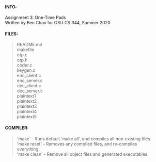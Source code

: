 #### INFO:
Assignment 3: One-Time Pads  
Written by Ben Chan for OSU CS 344, Summer 2020  

#### FILES:
>README.md  
>makefile  
>otp.c  
>otp.h  
>coder.c  
>keygen.c  
>enc_client.c  
>enc_server.c  
>dec_client.c  
>dec_server.c  
>plaintext1  
>plaintext2	 
>plaintext3	 
>plaintext4	 
>plaintext5	 	

#### COMPILER:
>'make'			-	 Runs default 'make all', and compiles all non-existing files.  
>'make reset'	-	 Removes any compiled files, and re-compiles everything.  
>'make clean'	-	 Remove all object files and generated executables.  
